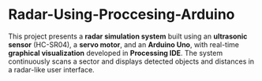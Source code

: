 # Radar-Using-Proccesing-Arduino
This project presents a **radar simulation system** built using an **ultrasonic sensor** (HC-SR04), a **servo motor**, and an **Arduino Uno**, with real-time **graphical visualization** developed in **Processing IDE**. The system continuously scans a sector and displays detected objects and distances in a radar-like user interface.
